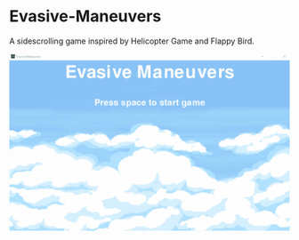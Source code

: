 # Evasive-Maneuvers
A sidescrolling game inspired by Helicopter Game and Flappy Bird.

![Evasive-Maneuvers-Demo](demo/EvasiveManeuvers.gif)
